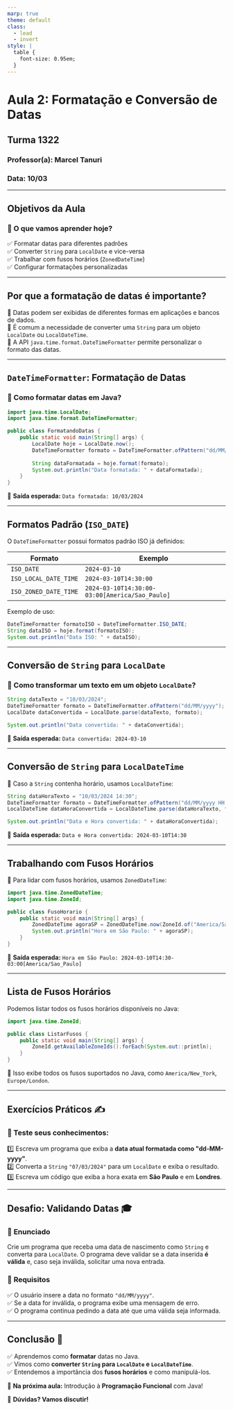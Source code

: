 ```yaml
---
marp: true
theme: default
class:
  - lead
  - invert 
style: |
  table {
    font-size: 0.95em;
  }
---
```


# **Aula 2: Formatação e Conversão de Datas**
## Turma 1322
### Professor(a): Marcel Tanuri
### Data: 10/03

---
## **Objetivos da Aula**
### 📅 O que vamos aprender hoje?
✅ Formatar datas para diferentes padrões  
✅ Converter `String` para `LocalDate` e vice-versa  
✅ Trabalhar com fusos horários (`ZonedDateTime`)  
✅ Configurar formatações personalizadas  

---
## **Por que a formatação de datas é importante?**
📌 Datas podem ser exibidas de diferentes formas em aplicações e bancos de dados.  
📌 É comum a necessidade de converter uma `String` para um objeto `LocalDate` ou `LocalDateTime`.  
📌 A API `java.time.format.DateTimeFormatter` permite personalizar o formato das datas.  

---
## **`DateTimeFormatter`: Formatação de Datas**
### 📌 Como formatar datas em Java?
```java
import java.time.LocalDate;
import java.time.format.DateTimeFormatter;

public class FormatandoDatas {
    public static void main(String[] args) {
        LocalDate hoje = LocalDate.now();
        DateTimeFormatter formato = DateTimeFormatter.ofPattern("dd/MM/yyyy");
        
        String dataFormatada = hoje.format(formato);
        System.out.println("Data formatada: " + dataFormatada);
    }
}
```
📌 **Saída esperada:** `Data formatada: 10/03/2024`

---
## **Formatos Padrão (`ISO_DATE`)**
O `DateTimeFormatter` possui formatos padrão ISO já definidos:

| Formato | Exemplo |
|---------|---------|
| `ISO_DATE` | `2024-03-10` |
| `ISO_LOCAL_DATE_TIME` | `2024-03-10T14:30:00` |
| `ISO_ZONED_DATE_TIME` | `2024-03-10T14:30:00-03:00[America/Sao_Paulo]` |

Exemplo de uso:
```java
DateTimeFormatter formatoISO = DateTimeFormatter.ISO_DATE;
String dataISO = hoje.format(formatoISO);
System.out.println("Data ISO: " + dataISO);
```

---
## **Conversão de `String` para `LocalDate`**
### 📌 Como transformar um texto em um objeto `LocalDate`?
```java
String dataTexto = "10/03/2024";
DateTimeFormatter formato = DateTimeFormatter.ofPattern("dd/MM/yyyy");
LocalDate dataConvertida = LocalDate.parse(dataTexto, formato);

System.out.println("Data convertida: " + dataConvertida);
```
📌 **Saída esperada:** `Data convertida: 2024-03-10`

---
## **Conversão de `String` para `LocalDateTime`**
📌 Caso a `String` contenha horário, usamos `LocalDateTime`:
```java
String dataHoraTexto = "10/03/2024 14:30";
DateTimeFormatter formato = DateTimeFormatter.ofPattern("dd/MM/yyyy HH:mm");
LocalDateTime dataHoraConvertida = LocalDateTime.parse(dataHoraTexto, formato);

System.out.println("Data e Hora convertida: " + dataHoraConvertida);
```
📌 **Saída esperada:** `Data e Hora convertida: 2024-03-10T14:30`

---
## **Trabalhando com Fusos Horários**
📌 Para lidar com fusos horários, usamos `ZonedDateTime`:

```java
import java.time.ZonedDateTime;
import java.time.ZoneId;

public class FusoHorario {
    public static void main(String[] args) {
        ZonedDateTime agoraSP = ZonedDateTime.now(ZoneId.of("America/Sao_Paulo"));
        System.out.println("Hora em São Paulo: " + agoraSP);
    }
}
```
📌 **Saída esperada:** `Hora em São Paulo: 2024-03-10T14:30-03:00[America/Sao_Paulo]`

---
## **Lista de Fusos Horários**
Podemos listar todos os fusos horários disponíveis no Java:

```java
import java.time.ZoneId;

public class ListarFusos {
    public static void main(String[] args) {
        ZoneId.getAvailableZoneIds().forEach(System.out::println);
    }
}
```
📌 Isso exibe todos os fusos suportados no Java, como `America/New_York`, `Europe/London`.

---
## **Exercícios Práticos** ✍️
### 🔹 Teste seus conhecimentos:
1️⃣ Escreva um programa que exiba a **data atual formatada como "dd-MM-yyyy"**.  
2️⃣ Converta a `String` `"07/03/2024"` para um `LocalDate` e exiba o resultado.  
3️⃣ Escreva um código que exiba a hora exata em **São Paulo** e em **Londres**.  

---
## **Desafio: Validando Datas** 🎓
### 📌 **Enunciado**
Crie um programa que receba uma data de nascimento como `String` e converta para `LocalDate`. O programa deve validar se a data inserida **é válida** e, caso seja inválida, solicitar uma nova entrada.

### 🔹 **Requisitos**
✅ O usuário insere a data no formato `"dd/MM/yyyy"`.  
✅ Se a data for inválida, o programa exibe uma mensagem de erro.  
✅ O programa continua pedindo a data até que uma válida seja informada.  

---
## **Conclusão** 🎯
✅ Aprendemos como **formatar** datas no Java.  
✅ Vimos como **converter `String` para `LocalDate` e `LocalDateTime`**.  
✅ Entendemos a importância dos **fusos horários** e como manipulá-los.

📢 **Na próxima aula:** Introdução à **Programação Funcional** com Java!

🚀 **Dúvidas? Vamos discutir!**
